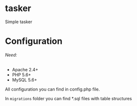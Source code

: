 # tasker
Simple tasker

# Configuration

###### Need:
* Apache 2.4+
* PHP 5.6+
* MySQL 5.6+


All configuration you can find in config.php file.

In `migrations` folder you can find *.sql files with table structures